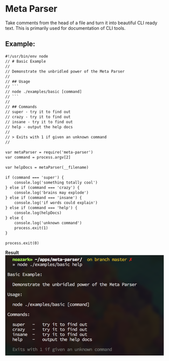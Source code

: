 Meta Parser
===========

Take comments from the head of a file and turn it into beautiful CLI ready text.
This is primarily used for documentation of CLI tools.

## Example:
```javascrpit
#!/usr/bin/env node
// # Basic Example
//
// Demonstrate the unbridled power of the Meta Parser
//
// ## Usage
// ```
// node ./examples/basic [command]
// ```
//
// ## Commands
// super - try it to find out
// crazy - try it to find out
// insane - try it to find out
// help - output the help docs
//
// > Exits with 1 if given an unknown command
//

var metaParser = require('meta-parser')
var command = process.argv[2]

var helpDocs = metaParser(__filename)

if (command === 'super') {
	console.log('something totally cool')
} else if (command === 'crazy') {
	console.log('brains may explode')
} else if (command === 'insane') {
	console.log('if words could explain')
} else if (command === 'help') {
	console.log(helpDocs)
} else {
	console.log('unknown command')
	process.exit(1)
}

process.exit(0)

```

**Result**
![Example CLI Output](screen-shot.png)
